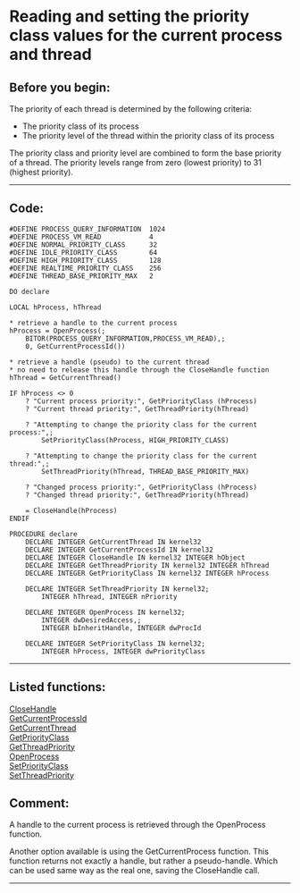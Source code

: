 
# Reading and setting the priority class values for the current process and thread

## Before you begin:
The priority of each thread is determined by the following criteria:  
* The priority class of its process   
* The priority level of the thread within the priority class of its process   

The priority class and priority level are combined to form the base priority of a thread. The priority levels range from zero (lowest priority) to 31 (highest priority).   
  
***  


## Code:
```foxpro  
#DEFINE PROCESS_QUERY_INFORMATION  1024
#DEFINE PROCESS_VM_READ            4
#DEFINE NORMAL_PRIORITY_CLASS      32
#DEFINE IDLE_PRIORITY_CLASS        64
#DEFINE HIGH_PRIORITY_CLASS        128
#DEFINE REALTIME_PRIORITY_CLASS    256
#DEFINE THREAD_BASE_PRIORITY_MAX   2

DO declare

LOCAL hProcess, hThread

* retrieve a handle to the current process
hProcess = OpenProcess(;
	BITOR(PROCESS_QUERY_INFORMATION,PROCESS_VM_READ),;
	0, GetCurrentProcessId())

* retrieve a handle (pseudo) to the current thread
* no need to release this handle through the CloseHandle function
hThread = GetCurrentThread()

IF hProcess <> 0
	? "Current process priority:", GetPriorityClass (hProcess)
	? "Current thread priority:", GetThreadPriority(hThread)

	? "Attempting to change the priority class for the current process:",;
		SetPriorityClass(hProcess, HIGH_PRIORITY_CLASS)

	? "Attempting to change the priority class for the current thread:",;
		SetThreadPriority(hThread, THREAD_BASE_PRIORITY_MAX)

	? "Changed process priority:", GetPriorityClass (hProcess)
	? "Changed thread priority:", GetThreadPriority(hThread)

	= CloseHandle(hProcess)
ENDIF

PROCEDURE declare
	DECLARE INTEGER GetCurrentThread IN kernel32
	DECLARE INTEGER GetCurrentProcessId IN kernel32
	DECLARE INTEGER CloseHandle IN kernel32 INTEGER hObject
	DECLARE INTEGER GetThreadPriority IN kernel32 INTEGER hThread
	DECLARE INTEGER GetPriorityClass IN kernel32 INTEGER hProcess

	DECLARE INTEGER SetThreadPriority IN kernel32;
		INTEGER hThread, INTEGER nPriority

	DECLARE INTEGER OpenProcess IN kernel32;
		INTEGER dwDesiredAccess,;
		INTEGER bInheritHandle, INTEGER dwProcId

	DECLARE INTEGER SetPriorityClass IN kernel32;
		INTEGER hProcess, INTEGER dwPriorityClass  
```  
***  


## Listed functions:
[CloseHandle](../libraries/kernel32/CloseHandle.md)  
[GetCurrentProcessId](../libraries/kernel32/GetCurrentProcessId.md)  
[GetCurrentThread](../libraries/kernel32/GetCurrentThread.md)  
[GetPriorityClass](../libraries/kernel32/GetPriorityClass.md)  
[GetThreadPriority](../libraries/kernel32/GetThreadPriority.md)  
[OpenProcess](../libraries/kernel32/OpenProcess.md)  
[SetPriorityClass](../libraries/kernel32/SetPriorityClass.md)  
[SetThreadPriority](../libraries/kernel32/SetThreadPriority.md)  

## Comment:
A handle to the current process is retrieved through the OpenProcess function.   
  
Another option available is using the GetCurrentProcess function. This function returns not exactly a handle, but rather a pseudo-handle. Which can be used same way as the real one, saving the CloseHandle call.  
  
***  

